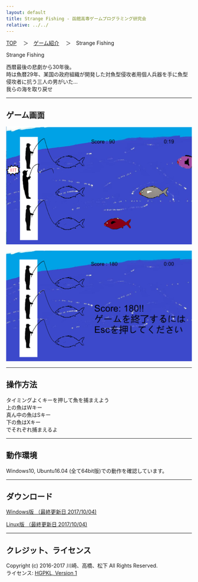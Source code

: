 ```yaml
---
layout: default
title: Strange Fishing - 函館高専ゲームプログラミング研究会
relative: ../../
---
```

<div class="content">
<div class="main">

<p class="bread">
<a href="../../">TOP</a>
　＞　<a href="../">ゲーム紹介</a>
　＞　Strange Fishing
</p>

<p class="title">
Strange Fishing
</p>
					
<p>
西暦最後の悲劇から30年後。
<br>
時は魚暦29年、某国の政府組織が開発した対魚型侵攻者用個人兵器を手に魚型侵攻者に抗う三人の男がいた…
<br>
我らの海を取り戻せ
</p>

<hr>
<h2>ゲーム画面</h2>

<p>
<img alt="スクリーンショット" src="./ss1.png">
</p>

<p>
<img alt="スクリーンショット" src="./ss2.png">
</p>

<hr>
<h2>操作方法</h2>

<p>
タイミングよくキーを押して魚を捕まえよう<br>
上の魚はWキー<br>
真ん中の魚はSキー<br>
下の魚はXキー<br>
でそれぞれ捕まえるよ<br>
</p>

<hr>
<h2>動作環境</h2>

<p>
Windows10, Ubuntu16.04 (全て64bit版)での動作を確認しています。
</p>

<hr>
<h2>ダウンロード</h2>

<p>
<a href="https://box.yahoo.co.jp/guest/viewer?sid=box-l-26oalqoyfj6fl63uanefeuz3se-1001&uniqid=0911ad8f-2f8e-4916-ace2-1a34d0bab5f7&viewtype=detail">Windows版 （最終更新日 2017/10/04)</a>
</p>
<p>
<a href="https://box.yahoo.co.jp/guest/viewer?sid=box-l-26oalqoyfj6fl63uanefeuz3se-1001&uniqid=fd1b41f9-01eb-4a45-a644-b08899465c6f&viewtype=detail">Linux版 （最終更新日 2017/10/04)</a>
</p>

<hr>
<h2>クレジット、ライセンス</h2>

<p>
Copyright (c) 2016-2017 川崎、高橋、松下 All Rights Reserved.
<br>
ライセンス: <a href="../../other/HGPKLv1.html">HGPKL, Version 1</a>
</p>

</div>
</div>
